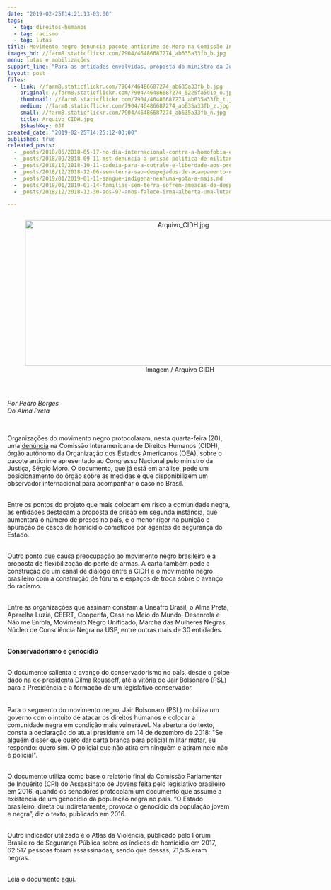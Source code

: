 ```yaml
---
date: "2019-02-25T14:21:13-03:00"
tags:
  - tag: direitos-humanos
  - tag: racismo
  - tag: lutas
title: Movimento negro denuncia pacote anticrime de Moro na Comissão Interamericana de Direitos Humanos
images_hd: //farm8.staticflickr.com/7904/46486687274_ab635a33fb_b.jpg
menu: lutas e mobilizações
support_line: "Para as entidades envolvidas, proposta do ministro da Justiça deve intensificar o processo de genocídio negro no país"
layout: post
files:
  - link: //farm8.staticflickr.com/7904/46486687274_ab635a33fb_b.jpg
    original: //farm8.staticflickr.com/7904/46486687274_5225fa5d1e_o.jpg
    thumbnail: //farm8.staticflickr.com/7904/46486687274_ab635a33fb_t.jpg
    medium: //farm8.staticflickr.com/7904/46486687274_ab635a33fb_z.jpg
    small: //farm8.staticflickr.com/7904/46486687274_ab635a33fb_n.jpg
    title: Arquivo_CIDH.jpg
    $$hashKey: 0JT
created_date: "2019-02-25T14:25:12-03:00"
published: true
releated_posts:
  - _posts/2018/05/2018-05-17-no-dia-internacional-contra-a-homofobia-entidades-lancam-manifesto-pela-igualdade-e-contra-a-violencia.md
  - _posts/2018/09/2018-09-11-mst-denuncia-a-prisao-politica-de-militante-no-interior-de-sao-paulo.md
  - _posts/2018/10/2018-10-11-cadeia-para-a-cutrale-e-liberdade-aos-presos-politicos-do-mst.md
  - _posts/2018/12/2018-12-06-sem-terra-sao-despejados-de-acampamento-no-ceara.md
  - _posts/2019/01/2019-01-11-sangue-indigena-nenhuma-gota-a-mais.md
  - _posts/2019/01/2019-01-14-familias-sem-terra-sofrem-ameacas-de-despejo-no-norte-da-bahia.md
  - _posts/2018/12/2018-12-30-aos-97-anos-falece-irma-alberta-uma-lutadora-incansavel.md

---
```

<div style="text-align:center">
<figure class="image" style="display:inline-block"><img alt="Arquivo_CIDH.jpg" height="329" src="//farm8.staticflickr.com/7904/46486687274_ab635a33fb_b.jpg" width="700" />
<figcaption>Imagem&nbsp;/&nbsp;Arquivo CIDH</figcaption>
</figure>
</div>

<p>&nbsp;</p>

<p><em>Por Pedro Borges<br />
Do Alma Preta</em></p>

<p>&nbsp;</p>

<p>Organiza&ccedil;&otilde;es do movimento negro protocolaram, nesta quarta-feira (20), uma&nbsp;<a href="https://drive.google.com/file/d/1cTMwhPysAayc1CKOX_L8h5EAWiMfW6wH/view?usp=sharing" target="_blank">den&uacute;ncia</a>&nbsp;na Comiss&atilde;o Interamericana de Direitos Humanos (CIDH), &oacute;rg&atilde;o aut&ocirc;nomo da Organiza&ccedil;&atilde;o dos Estados Americanos (OEA), sobre o pacote anticrime apresentado ao Congresso Nacional pelo ministro da Justi&ccedil;a, S&eacute;rgio Moro. O documento, que j&aacute; est&aacute; em an&aacute;lise, pede um posicionamento do &oacute;rg&atilde;o sobre as medidas e que disponibilizem um observador internacional para acompanhar o caso no Brasil.</p>

<p><br />
Entre os pontos do projeto que mais colocam em risco a comunidade negra, as entidades destacam a proposta de pris&atilde;o em segunda inst&acirc;ncia, que aumentar&aacute; o n&uacute;mero de presos no pa&iacute;s, e o menor rigor na puni&ccedil;&atilde;o e apura&ccedil;&atilde;o de casos de homic&iacute;dio cometidos por agentes de seguran&ccedil;a do Estado.</p>

<p><br />
Outro ponto que causa preocupa&ccedil;&atilde;o ao movimento negro brasileiro &eacute; a proposta de flexibiliza&ccedil;&atilde;o do porte de armas. A carta tamb&eacute;m pede a constru&ccedil;&atilde;o de um canal de di&aacute;logo entre a CIDH e o movimento negro brasileiro com a constru&ccedil;&atilde;o de f&oacute;runs e espa&ccedil;os de troca sobre o avan&ccedil;o do racismo.</p>

<p><br />
Entre as organiza&ccedil;&otilde;es que assinam constam a Uneafro Brasil, o Alma Preta, Aparelha Luzia, CEERT, Cooperifa, Casa no Meio do Mundo, Desenrola e N&atilde;o me Enrola, Movimento Negro Unificado, Marcha das Mulheres Negras, N&uacute;cleo de Consci&ecirc;ncia Negra na USP, entre outras mais de 30 entidades.</p>

<p><br />
<strong>Conservadorismo e genoc&iacute;dio</strong></p>

<p><br />
O documento salienta o avan&ccedil;o do conservadorismo no pa&iacute;s, desde o golpe dado na ex-presidenta Dilma Rousseff, at&eacute; a vit&oacute;ria de Jair Bolsonaro (PSL) para a Presid&ecirc;ncia e a forma&ccedil;&atilde;o de um legislativo conservador.<br />
<br />
<br />
Para o segmento do movimento negro, Jair Bolsonaro (PSL) mobiliza um governo com o intuito de atacar os direitos humanos e colocar a comunidade negra em condi&ccedil;&atilde;o mais vulner&aacute;vel. Na abertura do texto, consta a declara&ccedil;&atilde;o do atual presidente em 14 de dezembro de 2018: &quot;Se algu&eacute;m disser que quero dar carta branca para policial militar matar, eu respondo: quero sim. O policial que n&atilde;o atira em ningu&eacute;m e atiram nele n&atilde;o &eacute; policial&quot;.</p>

<p><br />
O documento utiliza como base o relat&oacute;rio final da Comiss&atilde;o Parlamentar de Inqu&eacute;rito (CPI) do Assassinato de Jovens feita pelo legislativo brasileiro em 2016, quando os senadores protocolam um documento que assume a exist&ecirc;ncia de um genoc&iacute;dio da popula&ccedil;&atilde;o negra no pa&iacute;s. &ldquo;O Estado brasileiro, direta ou indiretamente, provoca o genoc&iacute;dio da popula&ccedil;&atilde;o jovem e negra&rdquo;, diz o texto, publicado em 2016.</p>

<p><br />
Outro indicador utilizado &eacute; o Atlas da Viol&ecirc;ncia, publicado pelo F&oacute;rum Brasileiro de Seguran&ccedil;a P&uacute;blica sobre os &iacute;ndices de homic&iacute;dio em 2017, 62.517 pessoas foram assassinadas, sendo que dessas, 71,5% eram negras.</p>

<p><br />
Leia o documento&nbsp;<a href="https://drive.google.com/file/d/1cTMwhPysAayc1CKOX_L8h5EAWiMfW6wH/view?usp=sharing" target="_blank">aqui</a>.</p>
